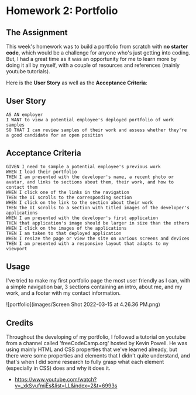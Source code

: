 # Homework 2: Portfolio

## The Assignment

This week's homework was to build a portfolio from scratch with **no starter code**, which would be a challenge for anyone who's just getting into coding. But, I had a great time as it was an opportunity for me to learn more by doing it all by myself, with a couple of resources and references (mainly youtube tutorials).

Here is the **User Story** as well as the **Acceptance Criteria**:

## User Story

```
AS AN employer
I WANT to view a potential employee's deployed portfolio of work samples
SO THAT I can review samples of their work and assess whether they're a good candidate for an open position
```

## Acceptance Criteria

```
GIVEN I need to sample a potential employee's previous work
WHEN I load their portfolio
THEN I am presented with the developer's name, a recent photo or avatar, and links to sections about them, their work, and how to contact them
WHEN I click one of the links in the navigation
THEN the UI scrolls to the corresponding section
WHEN I click on the link to the section about their work
THEN the UI scrolls to a section with titled images of the developer's applications
WHEN I am presented with the developer's first application
THEN that application's image should be larger in size than the others
WHEN I click on the images of the applications
THEN I am taken to that deployed application
WHEN I resize the page or view the site on various screens and devices
THEN I am presented with a responsive layout that adapts to my viewport
```

## Usage

I've tried to make my first portfolio page the most user friendly as I can, with a simple navigation bar, 3 sections containing an intro, about me, and my work, and a footer with my contact information.

![portfolio](images/Screen Shot 2022-03-15 at 4.26.36 PM.png)

## Credits 

Throughout the developing of my portfolio, I followed a tutorial on youtube from a channel called 'freeCodeCamp.org' hosted by Kevin Powell. He was using mainly HTML and CSS properties that we've learned already, but there were some properties and elements that I didn't quite understand, and that's when I did some research to fully grasp what each element (especially in CSS) does and why it does it. 
- https://www.youtube.com/watch?v=_xkSvufmjEs&list=LL&index=2&t=6993s